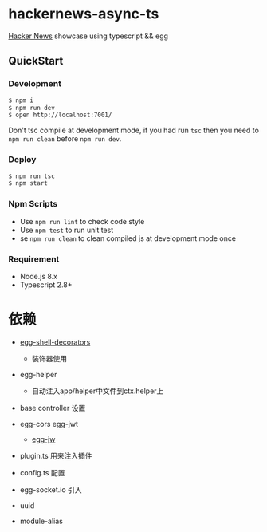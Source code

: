 # hackernews-async-ts

[Hacker News](https://news.ycombinator.com/) showcase using typescript && egg

## QuickStart

### Development

```bash
$ npm i
$ npm run dev
$ open http://localhost:7001/
```

Don't tsc compile at development mode, if you had run `tsc` then you need to `npm run clean` before `npm run dev`.

### Deploy

```bash
$ npm run tsc
$ npm start
```

### Npm Scripts

- Use `npm run lint` to check code style
- Use `npm test` to run unit test
- se `npm run clean` to clean compiled js at development mode once

### Requirement

- Node.js 8.x
- Typescript 2.8+


# 依赖
* [egg-shell-decorators](https://cnodejs.org/topic/5b303eb0ac8bc1e1241143ba)
    - 装饰器使用
* egg-helper
    - 自动注入app/helper中文件到ctx.helper上
* base controller 设置
* egg-cors egg-jwt
    * [egg-jw](https://segmentfault.com/a/1190000020416559?utm_source=tag-newest)

* plugin.ts 用来注入插件
* config.ts 配置
* egg-socket.io 引入
* uuid
* module-alias